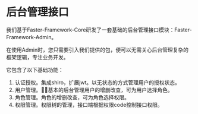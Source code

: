 # 后台管理接口

我们基于Faster-Framework-Core研发了一套基础的后台管理接口模块：Faster-Framework-Admin。

在使用Admin时，您只需要引入我们提供的包，便可以无需关心后台管理复杂的框架逻辑，专注业务开发。

它包含了以下基础功能：

1. 认证授权。集成shiro，扩展jwt。以无状态的方式管理用户的授权状态。
2. 用户管理。基本的后台管理用户的增删改查，可为用户选择角色。
3. 角色管理。角色的增删改查，可为角色选择权限。
4. 权限管理。权限树的管理，接口端根据权限code控制接口权限。

